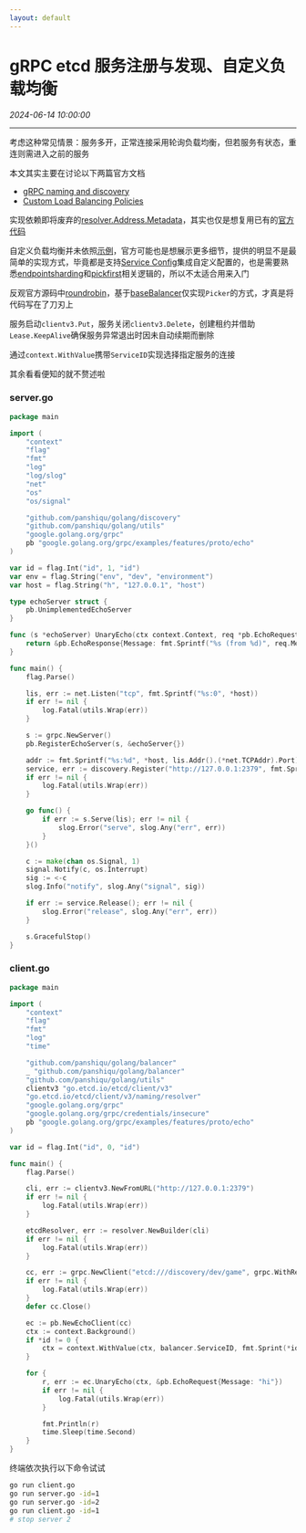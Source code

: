 ```yaml
---
layout: default
---
```


# gRPC etcd 服务注册与发现、自定义负载均衡
_2024-06-14 10:00:00_

* * *

考虑这种常见情景：服务多开，正常连接采用轮询负载均衡，但若服务有状态，重连则需进入之前的服务

本文其实主要在讨论以下两篇官方文档
* [gRPC naming and discovery](https://etcd.io/docs/v3.5/dev-guide/grpc_naming/)
* [Custom Load Balancing Policies](https://grpc.io/docs/guides/custom-load-balancing/)

实现依赖即将废弃的[resolver.Address.Metadata](https://pkg.go.dev/google.golang.org/grpc/resolver#Address)，其实也仅是想复用已有的[官方代码](https://github.com/etcd-io/etcd/blob/main/client/v3/naming/resolver/resolver.go)

自定义负载均衡并未依照[示例](https://github.com/grpc/grpc-go/tree/master/examples/features/customloadbalancer)，官方可能也是想展示更多细节，提供的明显不是最简单的实现方式，毕竟都是支持[Service Config](https://grpc.io/docs/guides/service-config/)集成自定义配置的，也是需要熟悉[endpointsharding](https://github.com/grpc/grpc-go/blob/master/balancer/endpointsharding/endpointsharding.go)和[pickfirst](https://github.com/grpc/grpc-go/blob/master/balancer/pickfirst/pickfirst.go)相关逻辑的，所以不太适合用来入门

反观官方源码中[roundrobin](https://github.com/grpc/grpc-go/blob/master/balancer/roundrobin/roundrobin.go)，基于[baseBalancer](https://github.com/grpc/grpc-go/blob/master/balancer/base/balancer.go)仅实现`Picker`的方式，才真是将代码写在了刀刃上

服务启动`clientv3.Put`，服务关闭`clientv3.Delete`，创建租约并借助`Lease.KeepAlive`确保服务异常退出时因未自动续期而删除

通过`context.WithValue`携带`ServiceID`实现选择指定服务的连接

其余看看便知的就不赘述啦

### server.go
```go
package main

import (
	"context"
	"flag"
	"fmt"
	"log"
	"log/slog"
	"net"
	"os"
	"os/signal"

	"github.com/panshiqu/golang/discovery"
	"github.com/panshiqu/golang/utils"
	"google.golang.org/grpc"
	pb "google.golang.org/grpc/examples/features/proto/echo"
)

var id = flag.Int("id", 1, "id")
var env = flag.String("env", "dev", "environment")
var host = flag.String("h", "127.0.0.1", "host")

type echoServer struct {
	pb.UnimplementedEchoServer
}

func (s *echoServer) UnaryEcho(ctx context.Context, req *pb.EchoRequest) (*pb.EchoResponse, error) {
	return &pb.EchoResponse{Message: fmt.Sprintf("%s (from %d)", req.Message, *id)}, nil
}

func main() {
	flag.Parse()

	lis, err := net.Listen("tcp", fmt.Sprintf("%s:0", *host))
	if err != nil {
		log.Fatal(utils.Wrap(err))
	}

	s := grpc.NewServer()
	pb.RegisterEchoServer(s, &echoServer{})

	addr := fmt.Sprintf("%s:%d", *host, lis.Addr().(*net.TCPAddr).Port)
	service, err := discovery.Register("http://127.0.0.1:2379", fmt.Sprintf("%s/game", *env), addr, *id)
	if err != nil {
		log.Fatal(utils.Wrap(err))
	}

	go func() {
		if err := s.Serve(lis); err != nil {
			slog.Error("serve", slog.Any("err", err))
		}
	}()

	c := make(chan os.Signal, 1)
	signal.Notify(c, os.Interrupt)
	sig := <-c
	slog.Info("notify", slog.Any("signal", sig))

	if err := service.Release(); err != nil {
		slog.Error("release", slog.Any("err", err))
	}

	s.GracefulStop()
}
```

### client.go
```go
package main

import (
	"context"
	"flag"
	"fmt"
	"log"
	"time"

	"github.com/panshiqu/golang/balancer"
	_ "github.com/panshiqu/golang/balancer"
	"github.com/panshiqu/golang/utils"
	clientv3 "go.etcd.io/etcd/client/v3"
	"go.etcd.io/etcd/client/v3/naming/resolver"
	"google.golang.org/grpc"
	"google.golang.org/grpc/credentials/insecure"
	pb "google.golang.org/grpc/examples/features/proto/echo"
)

var id = flag.Int("id", 0, "id")

func main() {
	flag.Parse()

	cli, err := clientv3.NewFromURL("http://127.0.0.1:2379")
	if err != nil {
		log.Fatal(utils.Wrap(err))
	}

	etcdResolver, err := resolver.NewBuilder(cli)
	if err != nil {
		log.Fatal(utils.Wrap(err))
	}

	cc, err := grpc.NewClient("etcd:///discovery/dev/game", grpc.WithResolvers(etcdResolver), grpc.WithDefaultServiceConfig(`{"loadBalancingConfig":[{"custom_round_robin":{}}]}`), grpc.WithTransportCredentials(insecure.NewCredentials()))
	if err != nil {
		log.Fatal(utils.Wrap(err))
	}
	defer cc.Close()

	ec := pb.NewEchoClient(cc)
	ctx := context.Background()
	if *id != 0 {
		ctx = context.WithValue(ctx, balancer.ServiceID, fmt.Sprint(*id))
	}

	for {
		r, err := ec.UnaryEcho(ctx, &pb.EchoRequest{Message: "hi"})
		if err != nil {
			log.Fatal(utils.Wrap(err))
		}

		fmt.Println(r)
		time.Sleep(time.Second)
	}
}
```

终端依次执行以下命令试试
```bash
go run client.go
go run server.go -id=1
go run server.go -id=2
go run client.go -id=1
# stop server 2
```
